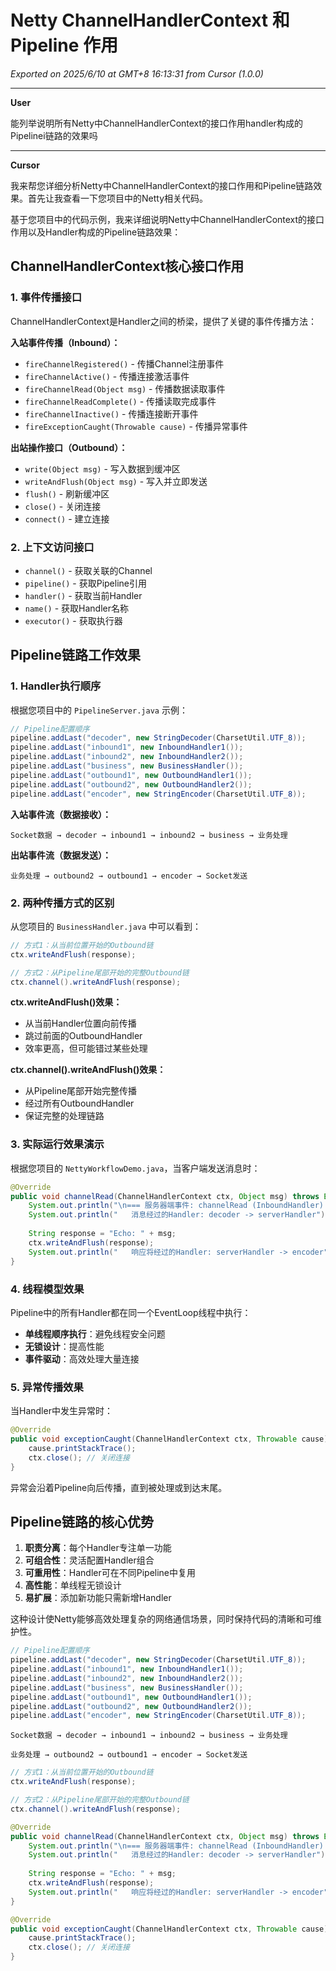 # Netty ChannelHandlerContext 和 Pipeline 作用
_Exported on 2025/6/10 at GMT+8 16:13:31 from Cursor (1.0.0)_

---

**User**

能列举说明所有Netty中ChannelHandlerContext的接口作用handler构成的Pipelinei链路的效果吗

---

**Cursor**

我来帮您详细分析Netty中ChannelHandlerContext的接口作用和Pipeline链路效果。首先让我查看一下您项目中的Netty相关代码。

基于您项目中的代码示例，我来详细说明Netty中ChannelHandlerContext的接口作用以及Handler构成的Pipeline链路效果：

## ChannelHandlerContext核心接口作用

### 1. 事件传播接口
ChannelHandlerContext是Handler之间的桥梁，提供了关键的事件传播方法：

**入站事件传播（Inbound）：**
- `fireChannelRegistered()` - 传播Channel注册事件
- `fireChannelActive()` - 传播连接激活事件
- `fireChannelRead(Object msg)` - 传播数据读取事件
- `fireChannelReadComplete()` - 传播读取完成事件
- `fireChannelInactive()` - 传播连接断开事件
- `fireExceptionCaught(Throwable cause)` - 传播异常事件

**出站操作接口（Outbound）：**
- `write(Object msg)` - 写入数据到缓冲区
- `writeAndFlush(Object msg)` - 写入并立即发送
- `flush()` - 刷新缓冲区
- `close()` - 关闭连接
- `connect()` - 建立连接

### 2. 上下文访问接口
- `channel()` - 获取关联的Channel
- `pipeline()` - 获取Pipeline引用
- `handler()` - 获取当前Handler
- `name()` - 获取Handler名称
- `executor()` - 获取执行器

## Pipeline链路工作效果

### 1. Handler执行顺序

根据您项目中的 `PipelineServer.java` 示例：

```java
// Pipeline配置顺序
pipeline.addLast("decoder", new StringDecoder(CharsetUtil.UTF_8));
pipeline.addLast("inbound1", new InboundHandler1());
pipeline.addLast("inbound2", new InboundHandler2());
pipeline.addLast("business", new BusinessHandler());
pipeline.addLast("outbound1", new OutboundHandler1());
pipeline.addLast("outbound2", new OutboundHandler2());
pipeline.addLast("encoder", new StringEncoder(CharsetUtil.UTF_8));
```

**入站事件流（数据接收）：**
```
Socket数据 → decoder → inbound1 → inbound2 → business → 业务处理
```

**出站事件流（数据发送）：**
```
业务处理 → outbound2 → outbound1 → encoder → Socket发送
```

### 2. 两种传播方式的区别

从您项目的 `BusinessHandler.java` 中可以看到：

```java
// 方式1：从当前位置开始的Outbound链
ctx.writeAndFlush(response);

// 方式2：从Pipeline尾部开始的完整Outbound链
ctx.channel().writeAndFlush(response);
```

**ctx.writeAndFlush()效果：**
- 从当前Handler位置向前传播
- 跳过前面的OutboundHandler
- 效率更高，但可能错过某些处理

**ctx.channel().writeAndFlush()效果：**
- 从Pipeline尾部开始完整传播
- 经过所有OutboundHandler
- 保证完整的处理链路

### 3. 实际运行效果演示

根据您项目的 `NettyWorkflowDemo.java`，当客户端发送消息时：

```java
@Override
public void channelRead(ChannelHandlerContext ctx, Object msg) throws Exception {
    System.out.println("\n=== 服务器端事件: channelRead (InboundHandler) ===");
    System.out.println("   消息经过的Handler: decoder -> serverHandler");
    
    String response = "Echo: " + msg;
    ctx.writeAndFlush(response);
    System.out.println("   响应将经过的Handler: serverHandler -> encoder");
}
```

### 4. 线程模型效果

Pipeline中的所有Handler都在同一个EventLoop线程中执行：
- **单线程顺序执行**：避免线程安全问题
- **无锁设计**：提高性能
- **事件驱动**：高效处理大量连接

### 5. 异常传播效果

当Handler中发生异常时：
```java
@Override
public void exceptionCaught(ChannelHandlerContext ctx, Throwable cause) {
    cause.printStackTrace();
    ctx.close(); // 关闭连接
}
```

异常会沿着Pipeline向后传播，直到被处理或到达末尾。

## Pipeline链路的核心优势

1. **职责分离**：每个Handler专注单一功能
2. **可组合性**：灵活配置Handler组合
3. **可重用性**：Handler可在不同Pipeline中复用
4. **高性能**：单线程无锁设计
5. **易扩展**：添加新功能只需新增Handler

这种设计使Netty能够高效处理复杂的网络通信场景，同时保持代码的清晰和可维护性。

```java
// Pipeline配置顺序
pipeline.addLast("decoder", new StringDecoder(CharsetUtil.UTF_8));
pipeline.addLast("inbound1", new InboundHandler1());
pipeline.addLast("inbound2", new InboundHandler2());
pipeline.addLast("business", new BusinessHandler());
pipeline.addLast("outbound1", new OutboundHandler1());
pipeline.addLast("outbound2", new OutboundHandler2());
pipeline.addLast("encoder", new StringEncoder(CharsetUtil.UTF_8));
```

```plaintext
Socket数据 → decoder → inbound1 → inbound2 → business → 业务处理
```

```plaintext
业务处理 → outbound2 → outbound1 → encoder → Socket发送
```

```java
// 方式1：从当前位置开始的Outbound链
ctx.writeAndFlush(response);

// 方式2：从Pipeline尾部开始的完整Outbound链
ctx.channel().writeAndFlush(response);
```

```java
@Override
public void channelRead(ChannelHandlerContext ctx, Object msg) throws Exception {
    System.out.println("\n=== 服务器端事件: channelRead (InboundHandler) ===");
    System.out.println("   消息经过的Handler: decoder -> serverHandler");
    
    String response = "Echo: " + msg;
    ctx.writeAndFlush(response);
    System.out.println("   响应将经过的Handler: serverHandler -> encoder");
}
```

```java
@Override
public void exceptionCaught(ChannelHandlerContext ctx, Throwable cause) {
    cause.printStackTrace();
    ctx.close(); // 关闭连接
}
```

